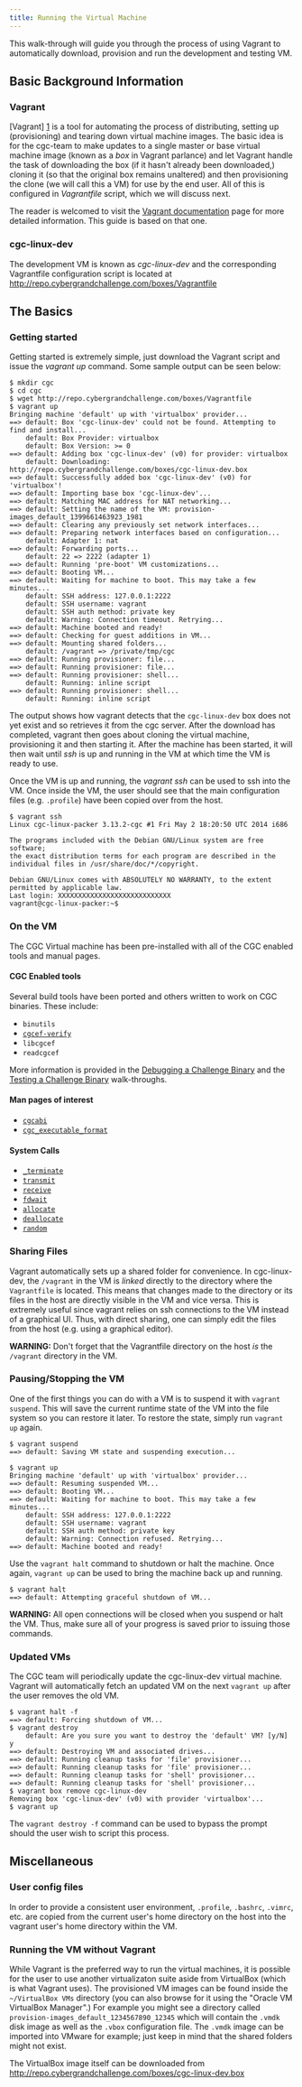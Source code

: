 ```yaml
---
title: Running the Virtual Machine
---
```


This walk-through will guide you through the process of using Vagrant to automatically download, provision and run the development and testing VM.

## Basic Background Information

### Vagrant 

[Vagrant] [1] is a tool for automating the process of distributing, setting up (provisioning) and tearing down virtual machine images. The basic idea is for the cgc-team to make updates to a single master or base virtual machine image (known as a *box* in Vagrant parlance) and let Vagrant handle the task of downloading the box (if it hasn't already been downloaded,) cloning it (so that the original box remains unaltered) and then provisioning the clone (we will call this a VM) for use by the end user. All of this is configured in *Vagrantfile* script, which we will discuss next. 

The reader is welcomed to visit the [Vagrant documentation][2] page for more detailed information. This guide is based on that one.

[1]: http://www.vagrantup.com 	"Vagrant" 
[2]: http://docs.vagrantup.com	"Vagrant Docs"


### cgc-linux-dev

The development VM is known as *cgc-linux-dev* and the corresponding Vagrantfile configuration script is located at <http://repo.cybergrandchallenge.com/boxes/Vagrantfile>

## The Basics

### Getting started

Getting started is extremely simple, just download the Vagrant script and issue the *vagrant up* command. Some sample output can be seen below:

	$ mkdir cgc
	$ cd cgc
	$ wget http://repo.cybergrandchallenge.com/boxes/Vagrantfile
	$ vagrant up
	Bringing machine 'default' up with 'virtualbox' provider...
	==> default: Box 'cgc-linux-dev' could not be found. Attempting to find and install...
	    default: Box Provider: virtualbox
	    default: Box Version: >= 0
	==> default: Adding box 'cgc-linux-dev' (v0) for provider: virtualbox
	    default: Downloading: http://repo.cybergrandchallenge.com/boxes/cgc-linux-dev.box
	==> default: Successfully added box 'cgc-linux-dev' (v0) for 'virtualbox'!
	==> default: Importing base box 'cgc-linux-dev'...
	==> default: Matching MAC address for NAT networking...
	==> default: Setting the name of the VM: provision-images_default_1399661463923_1981
	==> default: Clearing any previously set network interfaces...
	==> default: Preparing network interfaces based on configuration...
	    default: Adapter 1: nat
	==> default: Forwarding ports...
	    default: 22 => 2222 (adapter 1)
	==> default: Running 'pre-boot' VM customizations...
	==> default: Booting VM...
	==> default: Waiting for machine to boot. This may take a few minutes...
	    default: SSH address: 127.0.0.1:2222
	    default: SSH username: vagrant
	    default: SSH auth method: private key
	    default: Warning: Connection timeout. Retrying...
	==> default: Machine booted and ready!
	==> default: Checking for guest additions in VM...
	==> default: Mounting shared folders...
	    default: /vagrant => /private/tmp/cgc
	==> default: Running provisioner: file...
	==> default: Running provisioner: file...
	==> default: Running provisioner: shell...
	    default: Running: inline script
	==> default: Running provisioner: shell...
	    default: Running: inline script

The output shows how vagrant detects that the `cgc-linux-dev` box does not yet exist and so retrieves it from the cgc server. After the download has completed, vagrant then goes about cloning the virtual machine, provisioning it and then starting it. After the machine has been started, it will then wait until *ssh* is up and running in the VM at which time the VM is ready to use.

Once the VM is up and running, the *vagrant ssh* can be used to ssh into the VM. Once inside the VM, the user should see that the main configuration files (e.g. `.profile`) have been copied over from the host.

	$ vagrant ssh
	Linux cgc-linux-packer 3.13.2-cgc #1 Fri May 2 18:20:50 UTC 2014 i686
	
	The programs included with the Debian GNU/Linux system are free software;
	the exact distribution terms for each program are described in the
	individual files in /usr/share/doc/*/copyright.
	
	Debian GNU/Linux comes with ABSOLUTELY NO WARRANTY, to the extent
	permitted by applicable law.
	Last login: XXXXXXXXXXXXXXXXXXXXXXXXXXXX 
	vagrant@cgc-linux-packer:~$ 


### On the VM

The CGC Virtual machine has been pre-installed with all of the CGC
enabled tools and manual pages.

#### CGC Enabled tools

Several build tools have been ported and others written to work on CGC binaries. These include:

* `binutils`
* [`cgcef-verify`](/cgcef-verify/cgcef_verify/)
* `libcgcef`
* `readcgcef`

More information is provided in the [Debugging a Challenge Binary][debug] and the [Testing a Challenge Binary][test] walk-throughs.

[debug]: /cgc-release-documentation/walk-throughs/debugging-a-cb/
[test]: /cgc-release-documentation/walk-throughs/testing-a-cb/

#### Man pages of interest

* [`cgcabi`](/libcgc/cgcabi/)
* [`cgc_executable_format`](/libcgcef/cgc_executable_format/)

#### System Calls

* [`_terminate`](/libcgc/terminate/)
* [`transmit`](/libcgc/transmit/)
* [`receive`](/libcgc/receive/)
* [`fdwait`](/libcgc/fdwait/)
* [`allocate`](/libcgc/allocate/)
* [`deallocate`](/libcgc/deallocate/)
* [`random`](/libcgc/random/)


### Sharing Files

Vagrant automatically sets up a shared folder for convenience. In cgc-linux-dev, the `/vagrant` in the VM is *linked* directly to the directory where the `Vagrantfile` is located. This means that changes made to the directory or its files in the host are directly visible in the VM and vice versa. This is extremely useful since vagrant relies on ssh connections to the VM instead of a graphical UI. Thus, with direct sharing, one can simply edit the files from the host (e.g. using a graphical editor). 

**WARNING:** Don't forget that the Vagrantfile directory on the host *is* the `/vagrant` directory in the VM.

### Pausing/Stopping the VM

One of the first things you can do with a VM is to suspend it with `vagrant suspend`. This will save the current runtime state of the VM into the file system so you can restore it later. To restore the state, simply run `vagrant up` again. 

	$ vagrant suspend
	==> default: Saving VM state and suspending execution...
	
	$ vagrant up
	Bringing machine 'default' up with 'virtualbox' provider...
	==> default: Resuming suspended VM...
	==> default: Booting VM...
	==> default: Waiting for machine to boot. This may take a few minutes...
	    default: SSH address: 127.0.0.1:2222
	    default: SSH username: vagrant
	    default: SSH auth method: private key
	    default: Warning: Connection refused. Retrying...
	==> default: Machine booted and ready!

Use the `vagrant halt` command to shutdown or halt the machine. Once again, `vagrant up` can be used to bring the machine back up and running.

	$ vagrant halt
	==> default: Attempting graceful shutdown of VM...

**WARNING:** All open connections will be closed when you suspend or halt the VM. Thus, make sure all of your progress is saved prior to issuing those commands.

### Updated VMs

The CGC team will periodically update the cgc-linux-dev virtual machine. Vagrant will automatically fetch an updated VM on the next `vagrant up` after the user removes the old VM.

	$ vagrant halt -f
	==> default: Forcing shutdown of VM...
	$ vagrant destroy
	    default: Are you sure you want to destroy the 'default' VM? [y/N] y
	==> default: Destroying VM and associated drives...
	==> default: Running cleanup tasks for 'file' provisioner...
	==> default: Running cleanup tasks for 'file' provisioner...
	==> default: Running cleanup tasks for 'shell' provisioner...
	==> default: Running cleanup tasks for 'shell' provisioner...
	$ vagrant box remove cgc-linux-dev
	Removing box 'cgc-linux-dev' (v0) with provider 'virtualbox'...
	$ vagrant up
	

The `vagrant destroy -f` command can be used to bypass the prompt should the user wish to script this process.

## Miscellaneous

### User config files

In order to provide a consistent user environment, `.profile`, `.bashrc`, `.vimrc`, etc. are copied from the current user's home directory on the host into the vagrant user's home directory within the VM.


### Running the VM without Vagrant

While Vagrant is the preferred way to run the virtual machines, it is possible for the user to use another virtualizaton suite aside from VirtualBox (which is what Vagrant uses). The provisioned VM images can be found inside the `~/VirtualBox VMs` directory (you can also browse for it using the "Oracle VM VirtualBox Manager".) For example you might see a directory called `provision-images_default_1234567890_12345` which will contain the `.vmdk` disk image as well as the `.vbox` configuration file. The `.vmdk` image can be imported into VMware for example; just keep in mind that the shared folders might not exist.

The VirtualBox image itself can be downloaded from <http://repo.cybergrandchallenge.com/boxes/cgc-linux-dev.box>

